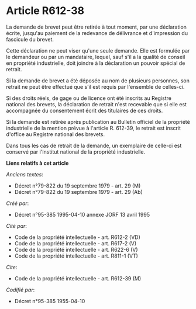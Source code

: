 # Article R612-38

La demande de brevet peut être retirée à tout moment, par une déclaration écrite, jusqu'au paiement de la redevance de
délivrance et d'impression du fascicule du brevet.

Cette déclaration ne peut viser qu'une seule demande. Elle est formulée par le demandeur ou par un mandataire, lequel, sauf
s'il a la qualité de conseil en propriété industrielle, doit joindre à la déclaration un pouvoir spécial de retrait.

Si la demande de brevet a été déposée au nom de plusieurs personnes, son retrait ne peut être effectué que s'il est requis
par l'ensemble de celles-ci.

Si des droits réels, de gage ou de licence ont été inscrits au Registre national des brevets, la déclaration de retrait n'est
recevable que si elle est accompagnée du consentement écrit des titulaires de ces droits.

Si la demande est retirée après publication au Bulletin officiel de la propriété industrielle de la mention prévue à
l'article R. 612-39, le retrait est inscrit d'office au Registre national des brevets.

Dans tous les cas de retrait de la demande, un exemplaire de celle-ci est conservé par l'Institut national de la propriété
industrielle.

**Liens relatifs à cet article**

_Anciens textes_:

  - Décret n°79-822 du 19 septembre 1979 - art. 29 (M)
  - Décret n°79-822 du 19 septembre 1979 - art. 29 (Ab)

_Créé par_:

  - Décret n°95-385 1995-04-10 annexe JORF 13 avril 1995

_Cité par_:

  - Code de la propriété intellectuelle - art. R612-2 (VD)
  - Code de la propriété intellectuelle - art. R617-2 (V)
  - Code de la propriété intellectuelle - art. R622-6 (V)
  - Code de la propriété intellectuelle - art. R811-1 (VT)

_Cite_:

  - Code de la propriété intellectuelle - art. R612-39 (M)

_Codifié par_:

  - Décret n°95-385 1955-04-10
